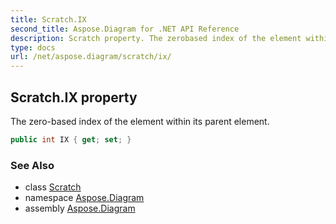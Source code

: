 ```yaml
---
title: Scratch.IX
second_title: Aspose.Diagram for .NET API Reference
description: Scratch property. The zerobased index of the element within its parent element
type: docs
url: /net/aspose.diagram/scratch/ix/
---
```

## Scratch.IX property

The zero-based index of the element within its parent element.

```csharp
public int IX { get; set; }
```

### See Also

* class [Scratch](../)
* namespace [Aspose.Diagram](../../scratch/)
* assembly [Aspose.Diagram](../../../)


